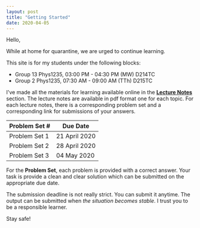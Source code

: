 ```yaml
---
layout: post
title: "Getting Started"
date: 2020-04-05
---
```


Hello, 

While at home for quarantine, we are urged to continue learning. 

This site is for my students under the following blocks: 

- Group 13 Phys1235, 03:00 PM - 04:30 PM (MW) D214TC
- Group 2 Phys1235, 07:30 AM - 09:00 AM (TTh) D215TC

I've made all the materials for learning available online in the **[Lecture Notes](https://phys1235.github.io/lecture-notes/)** section. The lecture notes are available in pdf format one for each topic. For each lecture notes, there is a corresponding problem set and a corresponding link for submissions of your answers. 

| Problem Set # | Due Date      |
| ------------- | ------------- |
| Problem Set 1 | 21 April 2020 |
| Problem Set 2 | 28 April 2020 |
| Problem Set 3 | 04 May 2020   |

For the **Problem Set**, each problem is provided with a correct answer. Your task is provide a clean and clear solution which can be submitted on the appropriate due date.

The submission deadline is not really strict. You can submit it anytime. The output can be submitted when *the situation becomes stable*. I trust you to be a responsible learner. 

Stay safe!







